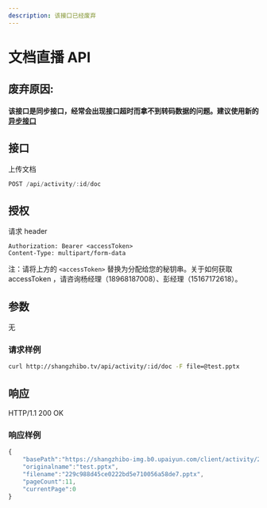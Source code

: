 ```yaml
---
description: 该接口已经废弃
---
```


# 文档直播 API

## 废弃原因: 

#### 该接口是同步接口，经常会出现接口超时而拿不到转码数据的问题。建议使用新的[异步接口](https://document.shangzhibo.tv/api/shang-chuan-wen-dang/shang-chuan-wen-dang-v2-1)

## 接口

上传文档

```javascript
POST /api/activity/:id/doc
```

## 授权

请求 header

```text
Authorization: Bearer <accessToken>
Content-Type: multipart/form-data
```

注：请将上方的 `<accessToken>` 替换为分配给您的秘钥串。关于如何获取 accessToken ，请咨询杨经理（18968187008）、彭经理（15167172618）。

## 参数

无

### 请求样例

```bash
curl http://shangzhibo.tv/api/activity/:id/doc -F file=@test.pptx
```

## 响应

HTTP/1.1 200 OK

### 响应样例

```javascript
{
    "basePath":"https://shangzhibo-img.b0.upaiyun.com/client/activity/2929745/doc/1555642339828",
    "originalname":"test.pptx",
    "filename":"229c988d45ce0222bd5e710056a58de7.pptx",
    "pageCount":11,
    "currentPage":0
}
```

